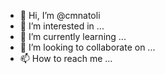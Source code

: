 - 👋 Hi, I’m @cmnatoli
- 👀 I’m interested in ...
- 🌱 I’m currently learning ...
- 💞️ I’m looking to collaborate on ...
- 📫 How to reach me ...

<!---
cmnatoli/cmnatoli is a ✨ special ✨ repository because its `README.md` (this file) appears on your GitHub profile.
You can click the Preview link to take a look at your changes.
--->
